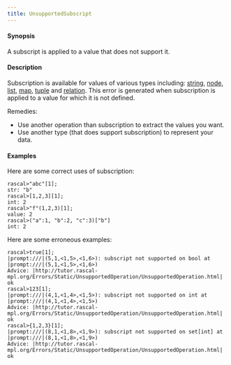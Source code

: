 ```yaml
---
title: UnsupportedSubscript
---
```


#### Synopsis

A subscript is applied to a value that does not support it.

#### Description

Subscription is available for values of various types including: 
[string](../../../../Rascal/Expressions/Values/String/Subscription/index.md), 
[node](../../../../Rascal/Expressions/Values/Node/Subscription/index.md),
[list](../../../../Rascal/Expressions/Values/List/Subscription/index.md), 
[map](../../../../Rascal/Expressions/Values/Map/Subscription/index.md), 
[tuple](../../../../Rascal/Expressions/Values/Tuple/Subscription/index.md) and 
[relation](../../../../Rascal/Expressions/Values/Relation/Subscription/index.md).
This error is generated when subscription is applied to a value for which it is not defined.

Remedies:

*  Use another operation than subscription to extract the values you want.
*  Use another type (that does support subscription) to represent your data.

#### Examples

Here are some correct uses of subscription:

```rascal-shell 
rascal>"abc"[1];
str: "b"
rascal>[1,2,3][1];
int: 2
rascal>"f"(1,2,3)[1];
value: 2
rascal>("a":1, "b":2, "c":3)["b"]
int: 2
```
Here are some erroneous examples:

```rascal-shell ,error
rascal>true[1];
|prompt:///|(5,1,<1,5>,<1,6>): subscript not supported on bool at |prompt:///|(5,1,<1,5>,<1,6>)
Advice: |http://tutor.rascal-mpl.org/Errors/Static/UnsupportedOperation/UnsupportedOperation.html|
ok
rascal>123[1];
|prompt:///|(4,1,<1,4>,<1,5>): subscript not supported on int at |prompt:///|(4,1,<1,4>,<1,5>)
Advice: |http://tutor.rascal-mpl.org/Errors/Static/UnsupportedOperation/UnsupportedOperation.html|
ok
rascal>{1,2,3}[1];
|prompt:///|(8,1,<1,8>,<1,9>): subscript not supported on set[int] at |prompt:///|(8,1,<1,8>,<1,9>)
Advice: |http://tutor.rascal-mpl.org/Errors/Static/UnsupportedOperation/UnsupportedOperation.html|
ok
```


